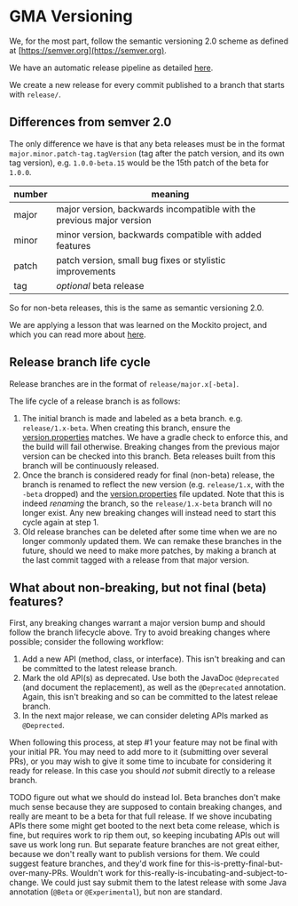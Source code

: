 # GMA Versioning

We, for the most part, follow the semantic versioning 2.0 scheme as defined at [https://semver.org](https://semver.org).

We have an automatic release pipeline as detailed [here](./continuous-releases.md).

We create a new release for every commit published to a branch that starts with `release/`.

## Differences from semver 2.0

The only difference we have is that any beta releases must be in the format `major.minor.patch-tag.tagVersion` (tag
after the patch version, and its own tag version), e.g. `1.0.0-beta.15` would be the 15th patch of the beta for `1.0.0`.

| **number** | **meaning**                                                           |
| ---------- | --------------------------------------------------------------------- |
| major      | major version, backwards incompatible with the previous major version |
| minor      | minor version, backwards compatible with added features               |
| patch      | patch version, small bug fixes or stylistic improvements              |
| tag        | _optional_ beta release                                               |

So for non-beta releases, this is the same as semantic versioning 2.0.

We are applying a lesson that was learned on the Mockito project, and which you can read more about
[here](https://github.com/mockito/mockito/wiki/Continuous-Delivery-Details#lessons-learned).

## Release branch life cycle

Release branches are in the format of `release/major.x[-beta]`.

The life cycle of a release branch is as follows:

1. The initial branch is made and labeled as a beta branch. e.g. `release/1.x-beta`. When creating this branch, ensure
   the [version.properties](../../../version.properties) matches. We have a gradle check to enforce this, and the build
   will fail otherwise. Breaking changes from the previous major version can be checked into this branch. Beta releases
   built from this branch will be continuously released.
2. Once the branch is considered ready for final (non-beta) release, the branch is renamed to reflect the new version
   (e.g. `release/1.x`, with the `-beta` dropped) and the [version.properties](../../../version.properties) file
   updated. Note that this is indeed _renaming_ the branch, so the `release/1.x-beta` branch will no longer exist. Any
   new breaking changes will instead need to start this cycle again at step 1.
3. Old release branches can be deleted after some time when we are no longer commonly updated them. We can remake these
   branches in the future, should we need to make more patches, by making a branch at the last commit tagged with a
   release from that major version.

## What about non-breaking, but not final (beta) features?

First, any breaking changes warrant a major version bump and should follow the branch lifecycle above. Try to avoid
breaking changes where possible; consider the following workflow:

1. Add a new API (method, class, or interface). This isn't breaking and can be committed to the latest release branch.
2. Mark the old API(s) as deprecated. Use both the JavaDoc `@deprecated` (and document the replacement), as well as the
   `@Deprecated` annotation. Again, this isn't breaking and so can be committed to the latest releae branch.
3. In the next major release, we can consider deleting APIs marked as `@Deprected`.

When following this process, at step #1 your feature may not be final with your initial PR. You may need to add more to
it (submitting over several PRs), or you may wish to give it some time to incubate for considering it ready for release.
In this case you should _not_ submit directly to a release branch.

TODO figure out what we should do instead lol. Beta branches don't make much sense because they are supposed to contain
breaking changes, and really are meant to be a beta for that full release. If we shove incubating APIs there some might
get booted to the next beta come release, which is fine, but requires work to rip them out, so keeping incubating APIs
out will save us work long run. But separate feature branches are not great either, because we don't really want to
publish versions for them. We could suggest feature branches, and they'd work fine for
this-is-pretty-final-but-over-many-PRs. Wouldn't work for this-really-is-incubating-and-subject-to-change. We could just
say submit them to the latest release with some Java annotation (`@Beta` or `@Experimental`), but non are standard.
